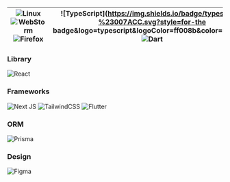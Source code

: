 
| ![Linux](https://img.shields.io/badge/Linux-FCC624?style=for-the-badge&logo=linux&logoColor=ff008b&color=18152e) ![WebStorm](https://img.shields.io/badge/webstorm-143?style=for-the-badge&logo=webstorm&logoColor=ff008b&color=18152e) ![Firefox](https://img.shields.io/badge/Firefox-FF7139?style=for-the-badge&logo=Firefox-Browser&logoColor=ff008b&color=18152e) | ![TypeScript](https://img.shields.io/badge/typescript-%23007ACC.svg?style=for-the badge&logo=typescript&logoColor=ff008b&color=18152e) ![Dart](https://img.shields.io/badge/dart-%230175C2.svg?style=for-the-badge&logo=dart&logoColor=ff008b&color=18152e) |
| :---: | :---: | 

### Library
![React](https://img.shields.io/badge/react-%2320232a.svg?style=for-the-badge&logo=react&logoColor=ff008b&color=18152e)
### Frameworks
![Next JS](https://img.shields.io/badge/Next-black?style=for-the-badge&logo=next.js&logoColor=ff008b&color=18152e)
![TailwindCSS](https://img.shields.io/badge/tailwindcss-%2338B2AC.svg?style=for-the-badge&logo=tailwind-css&logoColor=ff008b&color=18152e)
![Flutter](https://img.shields.io/badge/Flutter-%2302569B.svg?style=for-the-badge&logo=Flutter&logoColor=ff008b&color=18152e)
### ORM
![Prisma](https://img.shields.io/badge/Prisma-3982CE?style=for-the-badge&logo=Prisma&logoColor=ff008b&color=18152e)
### Design
![Figma](https://img.shields.io/badge/figma-%23F24E1E.svg?style=for-the-badge&logo=figma&logoColor=ff008b&color=18152e)

